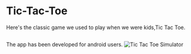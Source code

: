# Tic-Tac-Toe
Here's the classic game we used to play when we were kids,Tic Tac Toe.
##
The app has been developed for android users.
![Tic Tac Toe Simulator](https://user-images.githubusercontent.com/100516014/212015169-01816b2d-6531-47c3-ba36-9fe1bd838337.jpg)
